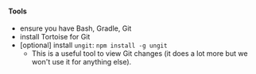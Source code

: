 
#### Tools

* ensure you have Bash, Gradle, Git
* install Tortoise for Git
* [optional] install `ungit`: `npm install -g ungit` 
    * This is a useful tool to view Git changes (it does a lot more but we won't use it for anything else).


